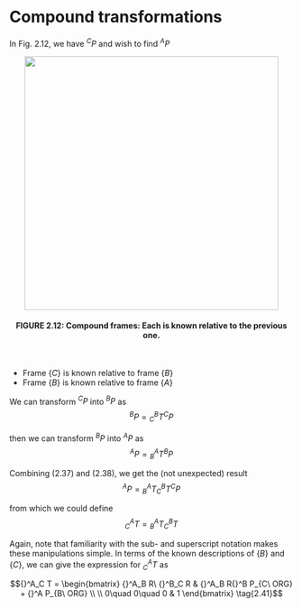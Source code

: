 &emsp;
# Compound transformations

In Fig. 2.12, we have ${}^CP$ and wish to find ${}^AP$


<div align=center>
    <image src="imgs/2.12.png" width=450>
    <h4>FIGURE 2.12: Compound frames: Each is known relative to the previous one.</h>
</div>
&emsp;

- Frame $\{C\}$ is known relative to frame $\{B\}$
- Frame $\{B\}$ is known relative to frame $\{A\}$

We can transform ${ }^C P$ into ${ }^B P$ as
$${ }^B P={ }_C^B T{ }^C P \tag{2.37}$$

then we can transform ${ }^B P$ into ${ }^A P$ as
$${ }^A P={ }_B^A T{ }^B P \tag{2.38}$$


Combining (2.37) and (2.38), we get the (not unexpected) result
$${ }^A P={ }_B^A T_C^B T^C P \tag{2.39}$$

from which we could define
$${ }_C^A T={ }_B^A T_C^B T \tag{2.40}$$

Again, note that familiarity with the sub- and superscript notation makes these manipulations simple. In terms of the known descriptions of $\{B\}$ and $\{C\}$, we can give the expression for ${ }_C^A T$ as

$${}^A_C T = \begin{bmatrix}
{}^A_B R\ {}^B_C R & {}^A_B R{}^B P_{C\ ORG} + {}^A P_{B\ ORG} \\ \\
0\quad 0\quad 0 & 1
\end{bmatrix} \tag{2.41}$$